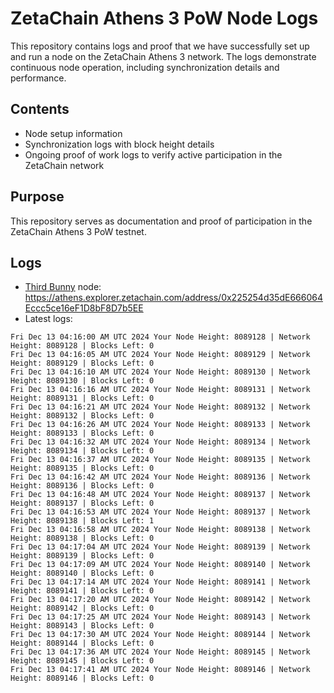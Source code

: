 # ZetaChain Athens 3 PoW Node Logs
This repository contains logs and proof that we have successfully set up and run a node on the ZetaChain Athens 3 network. The logs demonstrate continuous node operation, including synchronization details and performance.

## Contents
- Node setup information
- Synchronization logs with block height details
- Ongoing proof of work logs to verify active participation in the ZetaChain network

## Purpose
This repository serves as documentation and proof of participation in the ZetaChain Athens 3 PoW testnet.

## Logs

- [Third Bunny](https://thirdbunny.xyz/) node: https://athens.explorer.zetachain.com/address/0x225254d35dE666064Eccc5ce16eF1D8bF8D7b5EE
- Latest logs:
```
Fri Dec 13 04:16:00 AM UTC 2024 Your Node Height: 8089128 | Network Height: 8089128 | Blocks Left: 0
Fri Dec 13 04:16:05 AM UTC 2024 Your Node Height: 8089129 | Network Height: 8089129 | Blocks Left: 0
Fri Dec 13 04:16:10 AM UTC 2024 Your Node Height: 8089130 | Network Height: 8089130 | Blocks Left: 0
Fri Dec 13 04:16:16 AM UTC 2024 Your Node Height: 8089131 | Network Height: 8089131 | Blocks Left: 0
Fri Dec 13 04:16:21 AM UTC 2024 Your Node Height: 8089132 | Network Height: 8089132 | Blocks Left: 0
Fri Dec 13 04:16:26 AM UTC 2024 Your Node Height: 8089133 | Network Height: 8089133 | Blocks Left: 0
Fri Dec 13 04:16:32 AM UTC 2024 Your Node Height: 8089134 | Network Height: 8089134 | Blocks Left: 0
Fri Dec 13 04:16:37 AM UTC 2024 Your Node Height: 8089135 | Network Height: 8089135 | Blocks Left: 0
Fri Dec 13 04:16:42 AM UTC 2024 Your Node Height: 8089136 | Network Height: 8089136 | Blocks Left: 0
Fri Dec 13 04:16:48 AM UTC 2024 Your Node Height: 8089137 | Network Height: 8089137 | Blocks Left: 0
Fri Dec 13 04:16:53 AM UTC 2024 Your Node Height: 8089137 | Network Height: 8089138 | Blocks Left: 1
Fri Dec 13 04:16:58 AM UTC 2024 Your Node Height: 8089138 | Network Height: 8089138 | Blocks Left: 0
Fri Dec 13 04:17:04 AM UTC 2024 Your Node Height: 8089139 | Network Height: 8089139 | Blocks Left: 0
Fri Dec 13 04:17:09 AM UTC 2024 Your Node Height: 8089140 | Network Height: 8089140 | Blocks Left: 0
Fri Dec 13 04:17:14 AM UTC 2024 Your Node Height: 8089141 | Network Height: 8089141 | Blocks Left: 0
Fri Dec 13 04:17:20 AM UTC 2024 Your Node Height: 8089142 | Network Height: 8089142 | Blocks Left: 0
Fri Dec 13 04:17:25 AM UTC 2024 Your Node Height: 8089143 | Network Height: 8089143 | Blocks Left: 0
Fri Dec 13 04:17:30 AM UTC 2024 Your Node Height: 8089144 | Network Height: 8089144 | Blocks Left: 0
Fri Dec 13 04:17:36 AM UTC 2024 Your Node Height: 8089145 | Network Height: 8089145 | Blocks Left: 0
Fri Dec 13 04:17:41 AM UTC 2024 Your Node Height: 8089146 | Network Height: 8089146 | Blocks Left: 0
```
